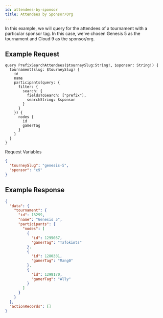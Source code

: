 ```yaml
---
id: attendees-by-sponsor
title: Attendees by Sponsor/Org
---
```


In this example, we will query for the attendees of a tournament with a particular sponsor tag.
In this case, we've chosen Genesis 5 as the tournament and Cloud 9 as the sponsor/org.

## Example Request

```
query PrefixSearchAttendees($tourneySlug:String!, $sponsor: String!) {
  tournament(slug: $tourneySlug) {
    id
    name
    participants(query: {
      filter: {
        search: {
          fieldsToSearch: ["prefix"],
          searchString: $sponsor
        }
      }
    }) {
      nodes {
        id
        gamerTag
      }
    }
  }
}
```

Request Variables

```json
{
  "tourneySlug": "genesis-5",
  "sponsor": "c9"
}
```

## Example Response

```json
{
  "data": {
    "tournament": {
      "id": 13299,
      "name": "Genesis 5",
      "participants": {
        "nodes": [
          {
            "id": 1295057,
            "gamerTag": "Tafokints"
          },
          {
            "id": 1280331,
            "gamerTag": "Mang0"
          },
          {
            "id": 1298170,
            "gamerTag": "Ally"
          }
        ]
      }
    }
  },
  "actionRecords": []
}
```